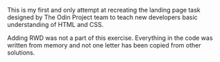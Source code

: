 This is my first and only attempt at recreating the landing page task designed by The Odin Project team to teach new developers basic understanding of HTML and CSS.

Adding RWD was not a part of this exercise. Everything in the code was written from memory and not one letter has been copied from other solutions.